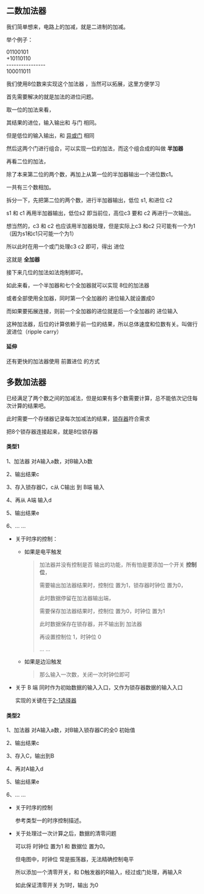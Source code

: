 ## 二数加法器

我们简单想来，电路上的加减，就是二进制的加减。  

举个例子：

  01100101​<br>+10110110​<br>----------------<br>100011011

我们使用8位数来实现这个加法器 ，当然可以拓展，这里方便学习



首先需要解决的就是加法的进位问题。  

取一位的加法来看，

其结果的进位，输入输出和 与门 相同。

但是低位的输入输出，和 [异或门](电路升级2.md) 相同

然后这两个门进行组合，可以实现一位的加法，而这个组合成的叫做 **半加器**



再看二位的加法，

除了本来第二位的两个数，再加上从第一位的半加器输出一个进位数c1。

一共有三个数相加。  

拆分一下，先把第二位的两个数，进行半加器输出，低位 s1, 和进位 c2

s1 和 c1 再用半加器输出，低位s2 即当前位，高位c3 要和 c2 再进行一次输出。

想当然的，c3 和 c2 也应该用半加器处理，但是实际上c3 和c2 只可能有一个为1（因为s1和c1只可能一个为1）

所以此时在用一个或门处理c3 c2 即可，得出 进位

这就是 **全加器**



接下来几位的加法如法炮制即可。

如此来看，一个半加器和七个全加器就可以实现 8位的加法器

或者全部使用全加器，同时第一个全加器的 进位输入就设置成0

而如果要拓展连接，则前一个全加器的进位就是后一个全加器的 进位输入



这种加法器，后位的计算依赖于前一位的结果，所以总体速度和位数有关。叫做行波进位（ripple carry）

#### 延伸

还有更快的加法器使用 前置进位 的方式

## 多数加法器

已经满足了两个数之间的加减法，但是如果有多个数需要计算，总不能依次记住每次计算的结果吧。

此时需要一个存储器记录每次加减法的结果，[锁存器](电路升级3,md)符合需求

把8个锁存器连接起来，就是8位锁存器

#### 类型1

1、加法器 对A输入a数，对B输入b数

2、输出结果c

3、存入锁存器C，c从 C输出 到 B端 输入

4、再从 A端 输入d

5、输出结果e 

6、... ...

- 关于时序的控制：

  - 如果是电平触发

    >加法器并没有控制是否 输出的功能，所有怕是要添加一个开关 **控制位**，
    >
    >需要输出加法器结果时，控制位 置为1，锁存器时钟位 置为0，
    >
    >此时数据停留在加法器输出端，
    >
    >需要保存加法器结果时，控制位 置为0，时钟位 置为1
    >
    >此时数据保存在锁存器，并不输出到 加法器
    >
    >再设置控制位 1，时钟位 0
    >
    >... ...

  - 如果是边沿触发

    > 那么输入一次数，关闭一次时钟位即可

- 关于 B 端 同时作为初始数据的输入入口，又作为锁存器数据的输入入口

  实现的关键在于[2-1选择器](电路升级4.md)

#### 类型2

1、加法器 对A输入a数，对B输入锁存器C的全0 初始值

2、输出结果c

3、存入C，输出到B

4、再对A输入d

5、输出结果e

6、... ...

- 关于时序的控制

  参考类型一的时序控制描述。

- 关于处理过一次计算之后，数据的清零问题

  可以将 时钟位 置为1 和 数据位 置为0。

  但电图中，时钟位 常是振荡器，无法精确控制电平

  所以添加一个清零开关，和 D触发器的R输入，经过或门处理，再输入R

  如此保证清零开关 为1时，输出 为0